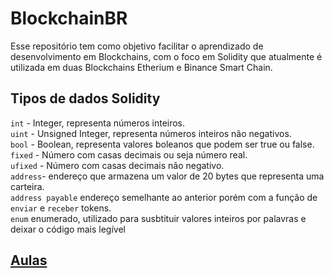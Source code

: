 # BlockchainBR
Esse repositório tem como objetivo facilitar o aprendizado de desenvolvimento em Blockchains, com o foco em Solidity que atualmente é utilizada em duas Blockchains Etherium e Binance Smart Chain.
## Tipos de dados Solidity
```int``` - Integer, representa números inteiros.  
```uint``` - Unsigned Integer, representa números inteiros não negativos.  
```bool``` - Boolean, representa valores boleanos que podem ser true ou false.  
```fixed``` - Número com casas decimais ou seja número real.  
```ufixed``` - Número com casas decimais não negativo.  
```address```- endereço que armazena um valor de 20 bytes que representa uma carteira.  
```address payable``` endereço semelhante ao anterior porém com a função de ```enviar``` e ```receber``` tokens.  
```enum``` enumerado, utilizado para susbtituir valores inteiros por palavras e deixar o código mais legível  
## [Aulas](https://github.com/juanudk/BlockchainBR/blob/main/aulas.md)